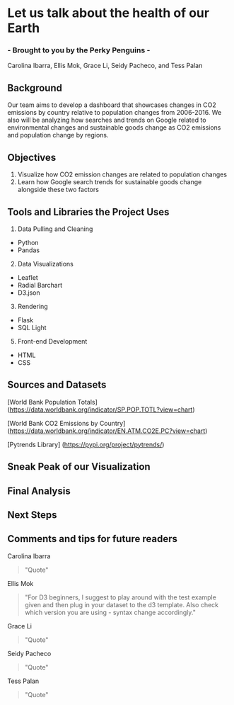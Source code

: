 # Let us talk about the health of our Earth 
### - Brought to you by the Perky Penguins - 
Carolina Ibarra, Ellis Mok, Grace Li, Seidy Pacheco, and Tess Palan

## Background
Our team aims to develop a dashboard that showcases changes in CO2 emissions by country relative to population changes from 2006-2016. 
We also will be analyzing how searches and trends on Google related to environmental changes and sustainable goods change as CO2 emissions and population change by regions.

## Objectives
1. Visualize how CO2 emission changes are related to population changes
2. Learn how Google search trends for sustainable goods change alongside these two factors

## Tools and Libraries the Project Uses
1. Data Pulling and Cleaning
  - Python
   - Pandas
2. Data Visualizations
  - Leaflet 
  - Radial Barchart 
  - D3.json 
3. Rendering
  - Flask
  - SQL Light
5. Front-end Development
  - HTML
  - CSS

## Sources and Datasets 
[World Bank Population Totals] (https://data.worldbank.org/indicator/SP.POP.TOTL?view=chart)

[World Bank CO2 Emissions by Country] (https://data.worldbank.org/indicator/EN.ATM.CO2E.PC?view=chart)

[Pytrends Library] (https://pypi.org/project/pytrends/)

## Sneak Peak of our Visualization

## Final Analysis

## Next Steps

## Comments and tips for future readers
Carolina Ibarra
> "Quote" 

Ellis Mok
> "For D3 beginners, I suggest to play around with the test example given and then plug in your dataset to the d3 template. 
> Also check which version you are using - syntax change accordingly."

Grace Li
> "Quote" 

Seidy Pacheco
> "Quote"

Tess Palan
> "Quote" 
